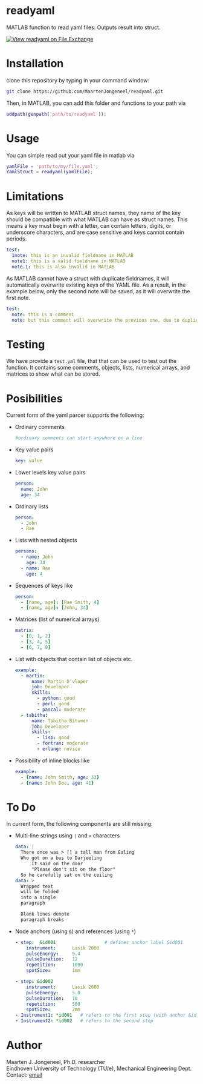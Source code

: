 # readyaml
MATLAB function to read yaml files. Outputs result into struct.

[![View readyaml on File Exchange](https://www.mathworks.com/matlabcentral/images/matlab-file-exchange.svg)](https://www.mathworks.com/matlabcentral/fileexchange/136369-readyaml)

# Installation
clone this repository by typing in your command window:
```bash
git clone https://github.com/MaartenJongeneel/readyaml.git
```
Then, in MATLAB, you can add this folder and functions to your path via
```matlab
addpath(genpath('path/to/readyaml'));
```

# Usage
You can simple read out your yaml file in matlab via
```matlab
yamlFile = 'path/to/my/file.yaml';
YamlStruct = readyaml(yamlFile);
```

# Limitations
As keys will be written to MATLAB struct names, they name of the key should be compatible with what MATLAB can have as struct names.
This means a key must begin with a letter, can contain letters, digits, or underscore characters, and are case sensitive and keys cannot contain periods.
```yaml
test:
  1note: this is an invalid fieldname in MATLAB
  note1: this is a valid fieldname in MATLAB
  note.1: this is also invalid in MATLAB
```

As MATLAB cannot have a struct with duplicate fieldnames, it will automatically overwrite existing keys of the YAML file. As a result, in the example below, only the 
second note will be saved, as it will overwrite the first note. 
```yaml
test:
  note: this is a comment
  note: but this comment will overwrite the previous one, due to duplicate key names
```
# Testing
We have provide a `test.yml` file, that that can be used to test out the function. It contains some comments, objects, lists, numerical arrays, and matrices to show what can be stored. 

# Posibilities
Current form of the yaml parcer supports the following:
- Ordinary comments
  ```yaml
  #ordinary comments can start anywhere on a line
  ```
- Key value pairs
  ```yaml
  key: value
  ```
- Lower levels key value pairs
  ```yaml
  person:
    name: John
    age: 34
  ```
- Ordinary lists
  ```yaml
  person:
    - John
    - Rae
  ```
- Lists with nested objects
  ```yaml
  persons:
    - name: John
      age: 34
    - name: Rae
      age: 4
  ```
- Sequences of keys like
  ```yaml 
  person:
    - [name, age]: [Rae Smith, 4] 
    - [name, age]: [John, 34] 
  ```
- Matrices (list of numerical arrays)
  ```yaml
  matrix:
    - [0, 1, 2]
    - [3, 4, 5]
    - [6, 7, 8]
  ```
- List with objects that contain list of objects etc.
  ```yaml
  example:
    - martin:
        name: Martin D'vloper
        job: Developer
        skills:
          - python: good
          - perl: good
          - pascal: moderate
    - tabitha:
        name: Tabitha Bitumen
        job: Developer
        skills:
          - lisp: good
          - fortran: moderate
          - erlang: novice
  ```
- Possibility of inline blocks like
    ```yaml
    example:
      - {name: John Smith, age: 33}
      - {name: John Doe, age: 41}
    ```
# To Do
In current form, the following components are still missing:
- Multi-line strings using ```|``` and ```>``` characters 
    ```yaml
    data: |
      There once was > [] a tall man from Ealing
      Who got on a bus to Darjeeling
          It said on the door
          "Please don't sit on the floor"
      So he carefully sat on the ceiling
    data: >
      Wrapped text
      will be folded
      into a single
      paragraph

      Blank lines denote
      paragraph breaks
   ```
- Node anchors (using ```&```) and references (using ```*```)
    ```yaml
    - step:  &id001                  # defines anchor label &id001
        instrument:      Lasik 2000
        pulseEnergy:     5.4
        pulseDuration:   12
        repetition:      1000
        spotSize:        1mm

    - step: &id002
        instrument:      Lasik 2000
        pulseEnergy:     5.0
        pulseDuration:   10
        repetition:      500
        spotSize:        2mm
    - Instrument1: *id001   # refers to the first step (with anchor &id001)
    - Instrument2: *id002   # refers to the second step
    ```
# Author
Maarten J. Jongeneel, Ph.D. researcher <br> 
Eindhoven University of Technology (TU/e), Mechanical Engineering Dept. <br>
Contact: [email](mailto:info@maartenjongeneel.nl) 